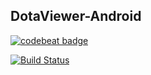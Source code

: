 DotaViewer-Android
------------------------------
[![codebeat badge](https://codebeat.co/badges/c1559a95-f05f-4c36-9d4c-a131af821c1b)](https://codebeat.co/projects/github-com-vladbytsyuk-dotaviewer-android-master)

[![Build Status](https://travis-ci.org/VladBytsyuk/DotaViewer-Android.svg?branch=develop)](https://travis-ci.org/VladBytsyuk/DotaViewer-Android)
